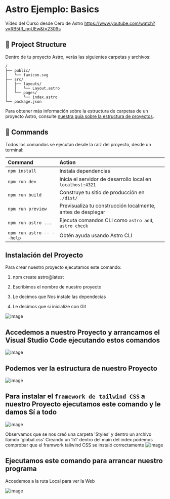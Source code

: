 # Astro Ejemplo: Basics

Vídeo del Curso desde Cero de Astro
https://www.youtube.com/watch?v=RB5tR_nqUEw&t=2309s

## 🚀 Project Structure

Dentro de tu proyecto Astro, verás las siguientes carpetas y archivos:

```text
/
├── public/
│   └── favicon.svg
├── src/
│   ├── layouts/
│   │   └── Layout.astro
│   └── pages/
│       └── index.astro
└── package.json
```

Para obtener más información sobre la estructura de carpetas de un proyecto Astro, consulte [nuestra guía sobre la estructura de proyectos](https://docs.astro.build/en/basics/project-structure/).

## 🧞 Commands

Todos los comandos se ejecutan desde la raíz del proyecto, desde un terminal:

| Command                   | Action                                           |
| :------------------------ | :----------------------------------------------- |
| `npm install`             | Instala dependencias                            |
| `npm run dev`             | Inicia el servidor de desarrollo local en `localhost:4321`  |
| `npm run build`           | Construye tu sitio de producción en `./dist/`   |
| `npm run preview`         | Previsualiza tu construcción localmente, antes de desplegar      |
| `npm run astro ...`       | Ejecuta comandos CLI como `astro add`, `astro check` |
| `npm run astro -- --help` | Obtén ayuda usando Astro CLI                 |


## Instalación del Proyecto

Para crear nuestro proyecto ejecutamos este comando:
1. npm create astro@latest

1. Escribimos el nombre de nuestro proyecto
2. Le decimos que Nos instale las dependecias
3. Le decimos que si inicialize con Git

![image](https://github.com/user-attachments/assets/0cf6c62b-1226-457e-a9c6-ace36df5be5b)

## Accedemos a nuestro Proyecto y arrancamos el Visual Studio Code ejecutando estos comandos
![image](https://github.com/user-attachments/assets/aeb5bfcc-5078-4e60-ac71-5debfa3ed174)

## Podemos ver la estructura de nuestro Proyecto
![image](https://github.com/user-attachments/assets/2fc03826-7f23-4c3b-8650-f71fec0bd403)

## Para instalar el `framework de tailwind CSS` a nuestro Proyecto ejecutamos este comando y le damos Sí a todo
![image](https://github.com/user-attachments/assets/f37b01a8-ba6c-4de7-a96b-dfd8cc45b177)

Observamos que se nos creó una carpeta 'Styles' y dentro un archivo llamdo 'global.css'
Creando un 'h1' dentro del main del index podemos comprobar que el framwork tailwind CSS se instaló correctamente
![image](https://github.com/user-attachments/assets/5b2d466b-6638-44dc-b077-52b535a4212f)

## Ejecutamos este comando para arrancar nuestro programa
Accedemos a la ruta Local para ver la Web

![image](https://github.com/user-attachments/assets/6703246a-bdee-4a7f-a636-ba205db5f71a)



